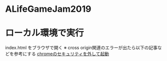 # ALifeGameJam2019

# ローカル環境で実行

index.html をブラウザで開く
※ cross origin関連のエラーが出たら以下の記事などを参考にする [chromeのセキュリティを外して起動](https://qiita.com/growsic/items/a919a7e2a665557d9cf4#chromeのセキュリティを外して起動)